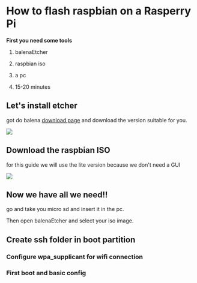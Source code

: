 # How to flash raspbian on a Rasperry Pi

**First you need some tools**

1. balenaEtcher

2. raspbian iso

3. a pc

4. 15-20 minutes



## Let's install etcher

got do balena [download page](https://www.balena.io/etcher/) and download the version suitable for you.

![](/home/rdfilippo/Desktop/Scuola/howToFlashARasp/Screenshot_20211005_092258.png)



## Download the raspbian ISO

for this guide we will use the lite version because we don't need a GUI

![](/home/rdfilippo/Desktop/Scuola/howToFlashARasp/Screenshot_20211005_092632.png)



## Now we have all we need!!

go and take you micro sd and insert it in the pc.

Then open balenaEtcher and select your iso image.



## Create ssh folder in boot partition

### Configure wpa_supplicant for wifi connection

### First boot and basic config
